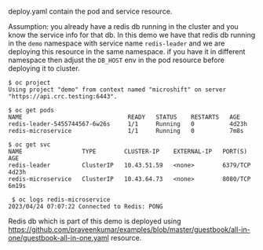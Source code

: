 deploy.yaml contain the pod and service resource.

Assumption: you already have a redis db running in the cluster
and you know the service info for that db. In this demo we
have that redis db running in the `demo` namespace with
service name `redis-leader` and we are deploying this
resource in the same namespace. if you have it in different
namespace then adjust the `DB_HOST` env in the pod resource
before deploying it to cluster.

```
$ oc project
Using project "demo" from context named "microshift" on server "https://api.crc.testing:6443".

$ oc get pods
NAME                              READY   STATUS    RESTARTS   AGE
redis-leader-5455744567-6w26s     1/1     Running   0          4d23h
redis-microservice                1/1     Running   0          7m8s

$ oc get svc
NAME                 TYPE        CLUSTER-IP    EXTERNAL-IP   PORT(S)    AGE
redis-leader         ClusterIP   10.43.51.59   <none>        6379/TCP   4d23h
redis-microservice   ClusterIP   10.43.64.73   <none>        8080/TCP   6m19s

 $ oc logs redis-microservice 
2023/04/24 07:07:22 Connected to Redis: PONG
```

Redis db which is part of this demo is deployed using https://github.com/praveenkumar/examples/blob/master/guestbook/all-in-one/guestbook-all-in-one.yaml
resource.
